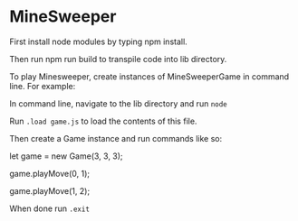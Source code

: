 # MineSweeper

First install node modules by typing npm install.

Then run npm run build to transpile code into lib directory.

To play Minesweeper, create instances of MineSweeperGame in command line.
For example:

In command line, navigate to the lib directory and run `node`

Run `.load game.js` to load the contents of this file.

Then create a Game instance and run commands like so:

let game = new Game(3, 3, 3);

game.playMove(0, 1);

game.playMove(1, 2);

When done run `.exit`
